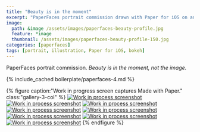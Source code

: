 ```yaml
---
title: "Beauty is in the moment"
excerpt: "PaperFaces portrait commission drawn with Paper for iOS on an iPad."
image: 
  path: &image /assets/images/paperfaces-beauty-profile.jpg 
  feature: *image
  thumbnail: /assets/images/paperfaces-beauty-profile-150.jpg
categories: [paperfaces]
tags: [portrait, illustration, Paper for iOS, bokeh]
---
```


PaperFaces portrait commission. *Beauty is in the moment, not the image.*

{% include_cached boilerplate/paperfaces-4.md %}

{% figure caption:"Work in progress screen captures Made with Paper." class:"gallery-3-col" %}
[![Work in process screenshot](/assets/images/paperfaces-beauty-profile-process-1-600.jpg)](/assets/images/paperfaces-beauty-profile-process-1-lg.jpg)
[![Work in process screenshot](/assets/images/paperfaces-beauty-profile-process-2-600.jpg)](/assets/images/paperfaces-beauty-profile-process-2-lg.jpg)
[![Work in process screenshot](/assets/images/paperfaces-beauty-profile-process-3-600.jpg)](/assets/images/paperfaces-beauty-profile-process-3-lg.jpg)
[![Work in process screenshot](/assets/images/paperfaces-beauty-profile-process-4-600.jpg)](/assets/images/paperfaces-beauty-profile-process-4-lg.jpg)
[![Work in process screenshot](/assets/images/paperfaces-beauty-profile-process-5-600.jpg)](/assets/images/paperfaces-beauty-profile-process-5-lg.jpg)
[![Work in process screenshot](/assets/images/paperfaces-beauty-profile-process-6-600.jpg)](/assets/images/paperfaces-beauty-profile-process-6-lg.jpg)
[![Work in process screenshot](/assets/images/paperfaces-beauty-profile-process-7-600.jpg)](/assets/images/paperfaces-beauty-profile-process-7-lg.jpg)
[![Work in process screenshot](/assets/images/paperfaces-beauty-profile-process-8-600.jpg)](/assets/images/paperfaces-beauty-profile-process-8-lg.jpg)
{% endfigure %}
